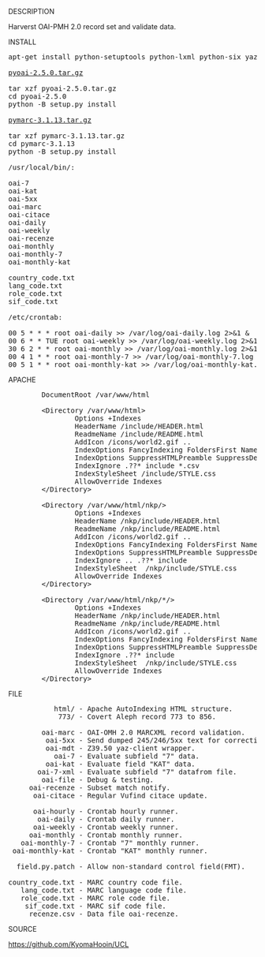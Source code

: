 
DESCRIPTION

Harverst OAI-PMH 2.0 record set and validate data.

INSTALL
<pre>
apt-get install python-setuptools python-lxml python-six yaz-client

<a href="https://pypi.org/project/pyoai/#files">pyoai-2.5.0.tar.gz</a>

tar xzf pyoai-2.5.0.tar.gz
cd pyoai-2.5.0
python -B setup.py install

<a href="https://pypi.org/project/pymarc/#files">pymarc-3.1.13.tar.gz</a>

tar xzf pymarc-3.1.13.tar.gz
cd pymarc-3.1.13
python -B setup.py install

/usr/local/bin/:

oai-7
oai-kat
oai-5xx
oai-marc
oai-citace
oai-daily
oai-weekly
oai-recenze
oai-monthly
oai-monthly-7
oai-monthly-kat

country_code.txt
lang_code.txt
role_code.txt
sif_code.txt

/etc/crontab:

00 5 * * * root oai-daily >> /var/log/oai-daily.log 2>&1 &
00 6 * * TUE root oai-weekly >> /var/log/oai-weekly.log 2>&1 &
30 6 2 * * root oai-monthly >> /var/log/oai-monthly.log 2>&1 &
00 4 1 * * root oai-monthly-7 >> /var/log/oai-monthly-7.log 2>&1 &
00 5 1 * * root oai-monthly-kat >> /var/log/oai-monthly-kat.log 2>&1 &
</pre>
APACHE
<pre>
        DocumentRoot /var/www/html

        &lt;Directory /var/www/html&gt;
                Options +Indexes
                HeaderName /include/HEADER.html
                ReadmeName /include/README.html
                AddIcon /icons/world2.gif ..
                IndexOptions FancyIndexing FoldersFirst NameWidth=* DescriptionWidth=* HTMLTable IgnoreClient
                IndexOptions SuppressHTMLPreamble SuppressDescription SuppressLastModified SuppressSize SuppressRules SuppressColumnSorting
                IndexIgnore .??* include *.csv
                IndexStyleSheet /include/STYLE.css
                AllowOverride Indexes
        &lt;/Directory&gt;

        &lt;Directory /var/www/html/nkp/&gt;
                Options +Indexes
                HeaderName /nkp/include/HEADER.html
                ReadmeName /nkp/include/README.html
                AddIcon /icons/world2.gif ..
                IndexOptions FancyIndexing FoldersFirst NameWidth=* DescriptionWidth=* HTMLTable IgnoreClient
                IndexOptions SuppressHTMLPreamble SuppressDescription SuppressLastModified SuppressSize SuppressRules SuppressColumnSorting
                IndexIgnore .. .??* include
                IndexStyleSheet  /nkp/include/STYLE.css
                AllowOverride Indexes 
        &lt;/Directory&gt;

        &lt;Directory /var/www/html/nkp/*/&gt;
                Options +Indexes
                HeaderName /nkp/include/HEADER.html
                ReadmeName /nkp/include/README.html
                AddIcon /icons/world2.gif ..
                IndexOptions FancyIndexing FoldersFirst NameWidth=* DescriptionWidth=* HTMLTable IgnoreClient
                IndexOptions SuppressHTMLPreamble SuppressDescription SuppressLastModified SuppressSize SuppressRules SuppressColumnSorting
                IndexIgnore .??* include
                IndexStyleSheet  /nkp/include/STYLE.css
                AllowOverride Indexes 
        &lt;/Directory&gt;
</pre>
FILE
<pre>
           html/ - Apache AutoIndexing HTML structure.
            773/ - Covert Aleph record 773 to 856.

        oai-marc - OAI-OMH 2.0 MARCXML record validation.
         oai-5xx - Send dumped 245/246/5xx text for correction. 
         oai-mdt - Z39.50 yaz-client wrapper.
           oai-7 - Evaluate subfield "7" data. 
         oai-kat - Evaluate field "KAT" data. 
       oai-7-xml - Evaluate subfield "7" datafrom file.
        oai-file - Debug & testing.
     oai-recenze - Subset match notify.
      oai-citace - Regular Vufind citace update.

      oai-hourly - Crontab hourly runner.
       oai-daily - Crontab daily runner.
      oai-weekly - Crontab weekly runner.
     oai-monthly - Crontab monthly runner.
   oai-monthly-7 - Crontab "7" monthly runner.
 oai-monthly-kat - Crontab "KAT" monthly runner.

  field.py.patch - Allow non-standard control field(FMT).

country_code.txt - MARC country code file.
   lang_code.txt - MARC language code file.
   role_code.txt - MARC role code file.
    sif_code.txt - MARC sif code file.
     recenze.csv - Data file oai-recenze.
</pre>
SOURCE

https://github.com/KyomaHooin/UCL


